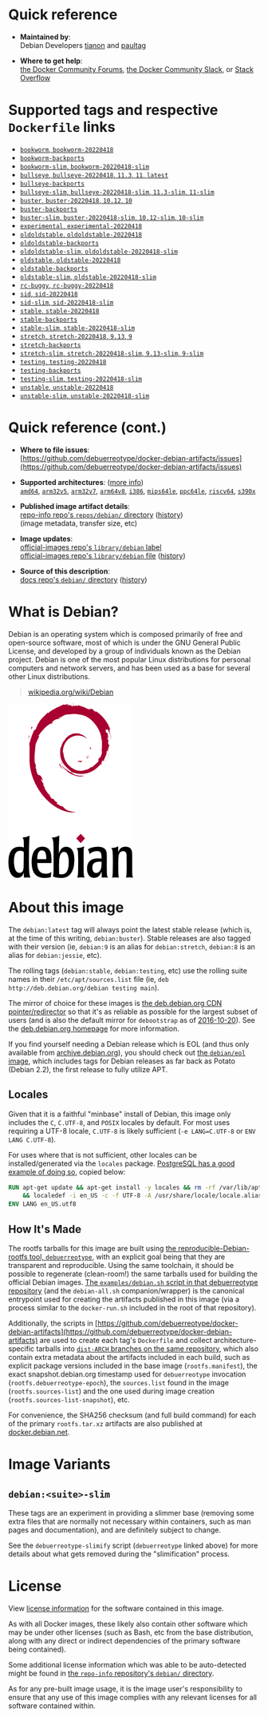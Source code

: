 <!--

********************************************************************************

WARNING:

    DO NOT EDIT "debian/README.md"

    IT IS AUTO-GENERATED

    (from the other files in "debian/" combined with a set of templates)

********************************************************************************

-->

# Quick reference

-	**Maintained by**:  
	Debian Developers [tianon](https://qa.debian.org/developer.php?login=tianon) and [paultag](https://qa.debian.org/developer.php?login=paultag)

-	**Where to get help**:  
	[the Docker Community Forums](https://forums.docker.com/), [the Docker Community Slack](https://dockr.ly/slack), or [Stack Overflow](https://stackoverflow.com/search?tab=newest&q=docker)

# Supported tags and respective `Dockerfile` links

-	[`bookworm`, `bookworm-20220418`](https://github.com/debuerreotype/docker-debian-artifacts/blob/e8e26161d828d035f0eb2f06a57c7972375a769a/bookworm/Dockerfile)
-	[`bookworm-backports`](https://github.com/debuerreotype/docker-debian-artifacts/blob/e8e26161d828d035f0eb2f06a57c7972375a769a/bookworm/backports/Dockerfile)
-	[`bookworm-slim`, `bookworm-20220418-slim`](https://github.com/debuerreotype/docker-debian-artifacts/blob/e8e26161d828d035f0eb2f06a57c7972375a769a/bookworm/slim/Dockerfile)
-	[`bullseye`, `bullseye-20220418`, `11.3`, `11`, `latest`](https://github.com/debuerreotype/docker-debian-artifacts/blob/e8e26161d828d035f0eb2f06a57c7972375a769a/bullseye/Dockerfile)
-	[`bullseye-backports`](https://github.com/debuerreotype/docker-debian-artifacts/blob/e8e26161d828d035f0eb2f06a57c7972375a769a/bullseye/backports/Dockerfile)
-	[`bullseye-slim`, `bullseye-20220418-slim`, `11.3-slim`, `11-slim`](https://github.com/debuerreotype/docker-debian-artifacts/blob/e8e26161d828d035f0eb2f06a57c7972375a769a/bullseye/slim/Dockerfile)
-	[`buster`, `buster-20220418`, `10.12`, `10`](https://github.com/debuerreotype/docker-debian-artifacts/blob/e8e26161d828d035f0eb2f06a57c7972375a769a/buster/Dockerfile)
-	[`buster-backports`](https://github.com/debuerreotype/docker-debian-artifacts/blob/e8e26161d828d035f0eb2f06a57c7972375a769a/buster/backports/Dockerfile)
-	[`buster-slim`, `buster-20220418-slim`, `10.12-slim`, `10-slim`](https://github.com/debuerreotype/docker-debian-artifacts/blob/e8e26161d828d035f0eb2f06a57c7972375a769a/buster/slim/Dockerfile)
-	[`experimental`, `experimental-20220418`](https://github.com/debuerreotype/docker-debian-artifacts/blob/e8e26161d828d035f0eb2f06a57c7972375a769a/experimental/Dockerfile)
-	[`oldoldstable`, `oldoldstable-20220418`](https://github.com/debuerreotype/docker-debian-artifacts/blob/e8e26161d828d035f0eb2f06a57c7972375a769a/oldoldstable/Dockerfile)
-	[`oldoldstable-backports`](https://github.com/debuerreotype/docker-debian-artifacts/blob/e8e26161d828d035f0eb2f06a57c7972375a769a/oldoldstable/backports/Dockerfile)
-	[`oldoldstable-slim`, `oldoldstable-20220418-slim`](https://github.com/debuerreotype/docker-debian-artifacts/blob/e8e26161d828d035f0eb2f06a57c7972375a769a/oldoldstable/slim/Dockerfile)
-	[`oldstable`, `oldstable-20220418`](https://github.com/debuerreotype/docker-debian-artifacts/blob/e8e26161d828d035f0eb2f06a57c7972375a769a/oldstable/Dockerfile)
-	[`oldstable-backports`](https://github.com/debuerreotype/docker-debian-artifacts/blob/e8e26161d828d035f0eb2f06a57c7972375a769a/oldstable/backports/Dockerfile)
-	[`oldstable-slim`, `oldstable-20220418-slim`](https://github.com/debuerreotype/docker-debian-artifacts/blob/e8e26161d828d035f0eb2f06a57c7972375a769a/oldstable/slim/Dockerfile)
-	[`rc-buggy`, `rc-buggy-20220418`](https://github.com/debuerreotype/docker-debian-artifacts/blob/e8e26161d828d035f0eb2f06a57c7972375a769a/rc-buggy/Dockerfile)
-	[`sid`, `sid-20220418`](https://github.com/debuerreotype/docker-debian-artifacts/blob/e8e26161d828d035f0eb2f06a57c7972375a769a/sid/Dockerfile)
-	[`sid-slim`, `sid-20220418-slim`](https://github.com/debuerreotype/docker-debian-artifacts/blob/e8e26161d828d035f0eb2f06a57c7972375a769a/sid/slim/Dockerfile)
-	[`stable`, `stable-20220418`](https://github.com/debuerreotype/docker-debian-artifacts/blob/e8e26161d828d035f0eb2f06a57c7972375a769a/stable/Dockerfile)
-	[`stable-backports`](https://github.com/debuerreotype/docker-debian-artifacts/blob/e8e26161d828d035f0eb2f06a57c7972375a769a/stable/backports/Dockerfile)
-	[`stable-slim`, `stable-20220418-slim`](https://github.com/debuerreotype/docker-debian-artifacts/blob/e8e26161d828d035f0eb2f06a57c7972375a769a/stable/slim/Dockerfile)
-	[`stretch`, `stretch-20220418`, `9.13`, `9`](https://github.com/debuerreotype/docker-debian-artifacts/blob/e8e26161d828d035f0eb2f06a57c7972375a769a/stretch/Dockerfile)
-	[`stretch-backports`](https://github.com/debuerreotype/docker-debian-artifacts/blob/e8e26161d828d035f0eb2f06a57c7972375a769a/stretch/backports/Dockerfile)
-	[`stretch-slim`, `stretch-20220418-slim`, `9.13-slim`, `9-slim`](https://github.com/debuerreotype/docker-debian-artifacts/blob/e8e26161d828d035f0eb2f06a57c7972375a769a/stretch/slim/Dockerfile)
-	[`testing`, `testing-20220418`](https://github.com/debuerreotype/docker-debian-artifacts/blob/e8e26161d828d035f0eb2f06a57c7972375a769a/testing/Dockerfile)
-	[`testing-backports`](https://github.com/debuerreotype/docker-debian-artifacts/blob/e8e26161d828d035f0eb2f06a57c7972375a769a/testing/backports/Dockerfile)
-	[`testing-slim`, `testing-20220418-slim`](https://github.com/debuerreotype/docker-debian-artifacts/blob/e8e26161d828d035f0eb2f06a57c7972375a769a/testing/slim/Dockerfile)
-	[`unstable`, `unstable-20220418`](https://github.com/debuerreotype/docker-debian-artifacts/blob/e8e26161d828d035f0eb2f06a57c7972375a769a/unstable/Dockerfile)
-	[`unstable-slim`, `unstable-20220418-slim`](https://github.com/debuerreotype/docker-debian-artifacts/blob/e8e26161d828d035f0eb2f06a57c7972375a769a/unstable/slim/Dockerfile)

# Quick reference (cont.)

-	**Where to file issues**:  
	[https://github.com/debuerreotype/docker-debian-artifacts/issues](https://github.com/debuerreotype/docker-debian-artifacts/issues)

-	**Supported architectures**: ([more info](https://github.com/docker-library/official-images#architectures-other-than-amd64))  
	[`amd64`](https://hub.docker.com/r/amd64/debian/), [`arm32v5`](https://hub.docker.com/r/arm32v5/debian/), [`arm32v7`](https://hub.docker.com/r/arm32v7/debian/), [`arm64v8`](https://hub.docker.com/r/arm64v8/debian/), [`i386`](https://hub.docker.com/r/i386/debian/), [`mips64le`](https://hub.docker.com/r/mips64le/debian/), [`ppc64le`](https://hub.docker.com/r/ppc64le/debian/), [`riscv64`](https://hub.docker.com/r/riscv64/debian/), [`s390x`](https://hub.docker.com/r/s390x/debian/)

-	**Published image artifact details**:  
	[repo-info repo's `repos/debian/` directory](https://github.com/docker-library/repo-info/blob/master/repos/debian) ([history](https://github.com/docker-library/repo-info/commits/master/repos/debian))  
	(image metadata, transfer size, etc)

-	**Image updates**:  
	[official-images repo's `library/debian` label](https://github.com/docker-library/official-images/issues?q=label%3Alibrary%2Fdebian)  
	[official-images repo's `library/debian` file](https://github.com/docker-library/official-images/blob/master/library/debian) ([history](https://github.com/docker-library/official-images/commits/master/library/debian))

-	**Source of this description**:  
	[docs repo's `debian/` directory](https://github.com/docker-library/docs/tree/master/debian) ([history](https://github.com/docker-library/docs/commits/master/debian))

# What is Debian?

Debian is an operating system which is composed primarily of free and open-source software, most of which is under the GNU General Public License, and developed by a group of individuals known as the Debian project. Debian is one of the most popular Linux distributions for personal computers and network servers, and has been used as a base for several other Linux distributions.

> [wikipedia.org/wiki/Debian](https://en.wikipedia.org/wiki/Debian)

![logo](https://raw.githubusercontent.com/docker-library/docs/b449be7df57e9ed9086bb5821bfb5d6cdc5d67a4/debian/logo.png)

# About this image

The `debian:latest` tag will always point the latest stable release (which is, at the time of this writing, `debian:buster`). Stable releases are also tagged with their version (ie, `debian:9` is an alias for `debian:stretch`, `debian:8` is an alias for `debian:jessie`, etc).

The rolling tags (`debian:stable`, `debian:testing`, etc) use the rolling suite names in their `/etc/apt/sources.list` file (ie, `deb http://deb.debian.org/debian testing main`).

The mirror of choice for these images is [the deb.debian.org CDN pointer/redirector](https://deb.debian.org) so that it's as reliable as possible for the largest subset of users (and is also the default mirror for `debootstrap` as of [2016-10-20](https://anonscm.debian.org/cgit/d-i/debootstrap.git/commit/?id=9e8bc60ad1ccf3a25ce7890526b70059f3e770de)). See the [deb.debian.org homepage](https://deb.debian.org) for more information.

If you find yourself needing a Debian release which is EOL (and thus only available from [archive.debian.org](http://archive.debian.org)), you should check out [the `debian/eol` image](https://hub.docker.com/r/debian/eol/), which includes tags for Debian releases as far back as Potato (Debian 2.2), the first release to fully utilize APT.

## Locales

Given that it is a faithful "minbase" install of Debian, this image only includes the `C`, `C.UTF-8`, and `POSIX` locales by default. For most uses requiring a UTF-8 locale, `C.UTF-8` is likely sufficient (`-e LANG=C.UTF-8` or `ENV LANG C.UTF-8`).

For uses where that is not sufficient, other locales can be installed/generated via the `locales` package. [PostgreSQL has a good example of doing so](https://github.com/docker-library/postgres/blob/69bc540ecfffecce72d49fa7e4a46680350037f9/9.6/Dockerfile#L21-L24), copied below:

```dockerfile
RUN apt-get update && apt-get install -y locales && rm -rf /var/lib/apt/lists/* \
	&& localedef -i en_US -c -f UTF-8 -A /usr/share/locale/locale.alias en_US.UTF-8
ENV LANG en_US.utf8
```

## How It's Made

The rootfs tarballs for this image are built using [the reproducible-Debian-rootfs tool, `debuerreotype`](https://github.com/debuerreotype/debuerreotype), with an explicit goal being that they are transparent and reproducible. Using the same toolchain, it should be possible to regenerate (clean-room!) the same tarballs used for building the official Debian images. [The `examples/debian.sh` script in that debuerreotype repository](https://github.com/debuerreotype/debuerreotype/blob/master/examples/debian.sh) (and the `debian-all.sh` companion/wrapper) is the canonical entrypoint used for creating the artifacts published in this image (via a process similar to the `docker-run.sh` included in the root of that repository).

Additionally, the scripts in [https://github.com/debuerreotype/docker-debian-artifacts](https://github.com/debuerreotype/docker-debian-artifacts) are used to create each tag's `Dockerfile` and collect architecture-specific tarballs into [`dist-ARCH` branches on the same repository](https://github.com/debuerreotype/docker-debian-artifacts/branches), which also contain extra metadata about the artifacts included in each build, such as explicit package versions included in the base image (`rootfs.manifest`), the exact snapshot.debian.org timestamp used for `debuerreotype` invocation (`rootfs.debuerreotype-epoch`), the `sources.list` found in the image (`rootfs.sources-list`) and the one used during image creation (`rootfs.sources-list-snapshot`), etc.

For convenience, the SHA256 checksum (and full build command) for each of the primary `rootfs.tar.xz` artifacts are also published at [docker.debian.net](https://docker.debian.net/).

# Image Variants

## `debian:<suite>-slim`

These tags are an experiment in providing a slimmer base (removing some extra files that are normally not necessary within containers, such as man pages and documentation), and are definitely subject to change.

See the `debuerreotype-slimify` script (`debuerreotype` linked above) for more details about what gets removed during the "slimification" process.

# License

View [license information](https://www.debian.org/social_contract#guidelines) for the software contained in this image.

As with all Docker images, these likely also contain other software which may be under other licenses (such as Bash, etc from the base distribution, along with any direct or indirect dependencies of the primary software being contained).

Some additional license information which was able to be auto-detected might be found in [the `repo-info` repository's `debian/` directory](https://github.com/docker-library/repo-info/tree/master/repos/debian).

As for any pre-built image usage, it is the image user's responsibility to ensure that any use of this image complies with any relevant licenses for all software contained within.
